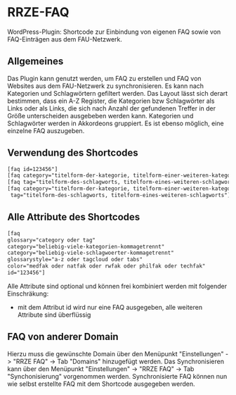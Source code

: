 # RRZE-FAQ
WordPress-Plugin: Shortcode zur Einbindung von eigenen FAQ sowie von FAQ-Einträgen aus dem FAU-Netzwerk. 

## Allgemeines

Das Plugin kann genutzt werden, um FAQ zu erstellen und FAQ von Websites aus dem FAU-Netzwerk zu synchronisieren. Es kann nach Kategorien und Schlagwörtern gefiltert werden. Das Layout lässt sich derart bestimmen, dass ein A-Z Register, die Kategorien bzw Schlagwörter als Links oder als Links, die sich nach Anzahl der gefundenen Treffer in der Größe unterscheiden ausgebeben werden kann. Kategorien und Schlagwörter werden in Akkordeons gruppiert. Es ist ebenso möglich, eine einzelne FAQ auszugeben.

## Verwendung des Shortcodes

```html
[faq id=123456"] 
[faq category="titelform-der-kategorie, titelform-einer-weiteren-kategorie"]
[faq tag="titelform-des-schlagworts, titelform-eines-weiteren-schlagworts"]
[faq category="titelform-der-kategorie, titelform-einer-weiteren-kategorie"
 tag="titelform-des-schlagworts, titelform-eines-weiteren-schlagworts"]
```

## Alle Attribute des Shortcodes

```html
[faq 
glossary="category oder tag" 
category="beliebig-viele-kategorien-kommagetrennt"  
category="beliebig-viele-schlagwoerter-kommagetrennt" 
glossarystyle="a-z oder tagcloud oder tabs" 
color="medfak oder natfak oder rwfak oder philfak oder techfak" 
id="123456"] 
```

Alle Attribute sind optional und können frei kombiniert werden mit folgender Einschräkung:
- mit dem Attribut id wird nur eine FAQ ausgegeben, alle weiteren Attribute sind überflüssig


## FAQ von anderer Domain

Hierzu muss die gewünschte Domain über den Menüpunkt "Einstellungen" -> "RRZE FAQ" -> Tab "Domains" hinzugefügt werden.
Das Synchronisieren kann über den Menüpunkt "Einstellungen" -> "RRZE FAQ" -> Tab "Synchonisierung" vorgenommen werden.
Synchronisierte FAQ können nun wie selbst erstellte FAQ mit dem Shortcode ausgegeben werden.





